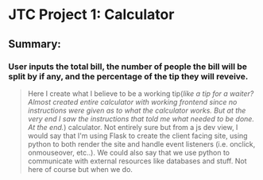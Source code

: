 # JTC Project 1: Calculator

## Summary:
### User inputs the total bill, the number of people the bill will be split by if any, and the percentage of the tip they will reveive.

> Here I create what I believe to be a working tip(_like a tip for a waiter? Almost created entire calculator with working frontend since no instructions were given as to what the calculator works. But at the very end I saw the instructions that told me what needed to be done. At the end._) calculator. Not entirely sure but from a js dev view, I would say that I'm using Flask to create the client facing site, using python to both render the site and handle event listeners (i.e. onclick, onmouseover, etc..). We could also say that we use python to communicate with external resources like databases and stuff. Not here of course but when we do.
